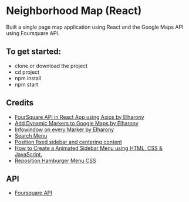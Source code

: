 # Neighborhood Map (React)

Built a single page map application using React and the Google Maps API using Foursquare API.

## To get started:

* clone or download the project
* cd project
* npm install
* npm start

## Credits

* [FourSquare API in React App using Axios by Elharony](https://www.youtube.com/watch?v=dAhMIF0fNpo)
* [Add Dynamic Markers to Google Maps by Elharony](https://www.youtube.com/watch?v=nDJ00zO9X2U)
* [Infowindow on every Marker by Elharony](https://www.youtube.com/watch?v=_1RjbT5dIeM)
* [Search Menu](https://www.w3schools.com/howto/tryit.asp?filename=tryhow_js_search_menu)
* [Position fixed sidebar and centering content](https://stackoverflow.com/questions/43377430/position-fixed-sidebar-and-centering-content)
* [How to Create a Animated Sidebar Menu using HTML, CSS & JavaScript.](https://www.youtube.com/watch?v=uWUNZ4u1VLA)
* [Reposition Hamburger Menu CSS](https://stackoverflow.com/questions/37736518/reposition-hamburger-menu-css)


## API

* [Foursquare API](https://foursquare.com)